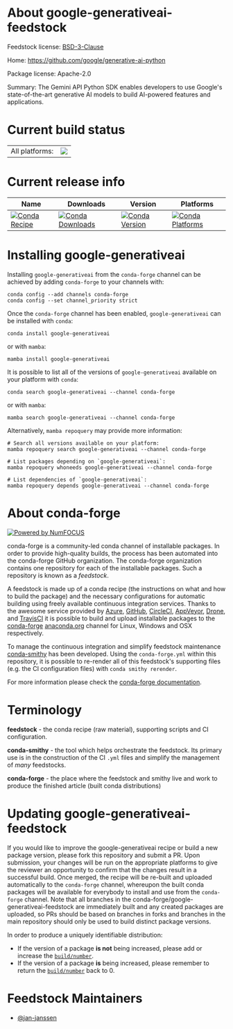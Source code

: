 About google-generativeai-feedstock
===================================

Feedstock license: [BSD-3-Clause](https://github.com/conda-forge/google-generativeai-feedstock/blob/main/LICENSE.txt)

Home: https://github.com/google/generative-ai-python

Package license: Apache-2.0

Summary: The Gemini API Python SDK enables developers to use Google's state-of-the-art generative AI models to build AI-powered features and applications.

Current build status
====================


<table><tr><td>All platforms:</td>
    <td>
      <a href="https://dev.azure.com/conda-forge/feedstock-builds/_build/latest?definitionId=22322&branchName=main">
        <img src="https://dev.azure.com/conda-forge/feedstock-builds/_apis/build/status/google-generativeai-feedstock?branchName=main">
      </a>
    </td>
  </tr>
</table>

Current release info
====================

| Name | Downloads | Version | Platforms |
| --- | --- | --- | --- |
| [![Conda Recipe](https://img.shields.io/badge/recipe-google--generativeai-green.svg)](https://anaconda.org/conda-forge/google-generativeai) | [![Conda Downloads](https://img.shields.io/conda/dn/conda-forge/google-generativeai.svg)](https://anaconda.org/conda-forge/google-generativeai) | [![Conda Version](https://img.shields.io/conda/vn/conda-forge/google-generativeai.svg)](https://anaconda.org/conda-forge/google-generativeai) | [![Conda Platforms](https://img.shields.io/conda/pn/conda-forge/google-generativeai.svg)](https://anaconda.org/conda-forge/google-generativeai) |

Installing google-generativeai
==============================

Installing `google-generativeai` from the `conda-forge` channel can be achieved by adding `conda-forge` to your channels with:

```
conda config --add channels conda-forge
conda config --set channel_priority strict
```

Once the `conda-forge` channel has been enabled, `google-generativeai` can be installed with `conda`:

```
conda install google-generativeai
```

or with `mamba`:

```
mamba install google-generativeai
```

It is possible to list all of the versions of `google-generativeai` available on your platform with `conda`:

```
conda search google-generativeai --channel conda-forge
```

or with `mamba`:

```
mamba search google-generativeai --channel conda-forge
```

Alternatively, `mamba repoquery` may provide more information:

```
# Search all versions available on your platform:
mamba repoquery search google-generativeai --channel conda-forge

# List packages depending on `google-generativeai`:
mamba repoquery whoneeds google-generativeai --channel conda-forge

# List dependencies of `google-generativeai`:
mamba repoquery depends google-generativeai --channel conda-forge
```


About conda-forge
=================

[![Powered by
NumFOCUS](https://img.shields.io/badge/powered%20by-NumFOCUS-orange.svg?style=flat&colorA=E1523D&colorB=007D8A)](https://numfocus.org)

conda-forge is a community-led conda channel of installable packages.
In order to provide high-quality builds, the process has been automated into the
conda-forge GitHub organization. The conda-forge organization contains one repository
for each of the installable packages. Such a repository is known as a *feedstock*.

A feedstock is made up of a conda recipe (the instructions on what and how to build
the package) and the necessary configurations for automatic building using freely
available continuous integration services. Thanks to the awesome service provided by
[Azure](https://azure.microsoft.com/en-us/services/devops/), [GitHub](https://github.com/),
[CircleCI](https://circleci.com/), [AppVeyor](https://www.appveyor.com/),
[Drone](https://cloud.drone.io/welcome), and [TravisCI](https://travis-ci.com/)
it is possible to build and upload installable packages to the
[conda-forge](https://anaconda.org/conda-forge) [anaconda.org](https://anaconda.org/)
channel for Linux, Windows and OSX respectively.

To manage the continuous integration and simplify feedstock maintenance
[conda-smithy](https://github.com/conda-forge/conda-smithy) has been developed.
Using the ``conda-forge.yml`` within this repository, it is possible to re-render all of
this feedstock's supporting files (e.g. the CI configuration files) with ``conda smithy rerender``.

For more information please check the [conda-forge documentation](https://conda-forge.org/docs/).

Terminology
===========

**feedstock** - the conda recipe (raw material), supporting scripts and CI configuration.

**conda-smithy** - the tool which helps orchestrate the feedstock.
                   Its primary use is in the construction of the CI ``.yml`` files
                   and simplify the management of *many* feedstocks.

**conda-forge** - the place where the feedstock and smithy live and work to
                  produce the finished article (built conda distributions)


Updating google-generativeai-feedstock
======================================

If you would like to improve the google-generativeai recipe or build a new
package version, please fork this repository and submit a PR. Upon submission,
your changes will be run on the appropriate platforms to give the reviewer an
opportunity to confirm that the changes result in a successful build. Once
merged, the recipe will be re-built and uploaded automatically to the
`conda-forge` channel, whereupon the built conda packages will be available for
everybody to install and use from the `conda-forge` channel.
Note that all branches in the conda-forge/google-generativeai-feedstock are
immediately built and any created packages are uploaded, so PRs should be based
on branches in forks and branches in the main repository should only be used to
build distinct package versions.

In order to produce a uniquely identifiable distribution:
 * If the version of a package **is not** being increased, please add or increase
   the [``build/number``](https://docs.conda.io/projects/conda-build/en/latest/resources/define-metadata.html#build-number-and-string).
 * If the version of a package **is** being increased, please remember to return
   the [``build/number``](https://docs.conda.io/projects/conda-build/en/latest/resources/define-metadata.html#build-number-and-string)
   back to 0.

Feedstock Maintainers
=====================

* [@jan-janssen](https://github.com/jan-janssen/)


